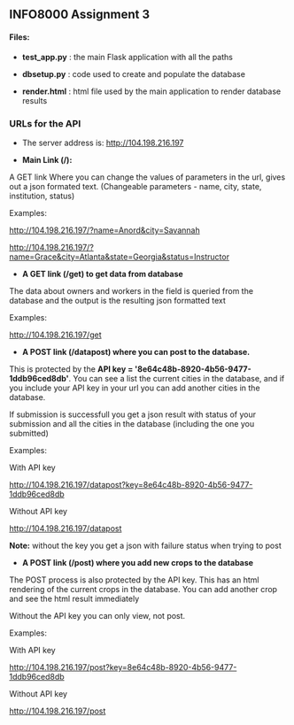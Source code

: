## INFO8000 Assignment 3

#### Files:

* **test_app.py** : the main Flask application with all the paths

* **dbsetup.py** : code used to create and populate the database 

* **render.html** : html file used by the main application to render database results

### URLs for the API

* The server address is: http://104.198.216.197

* **Main Link (/):**

A GET link Where you can change the values of parameters in the url, gives out a json formated text. (Changeable parameters - name, city, state, institution, status)


Examples:

http://104.198.216.197/?name=Anord&city=Savannah 

http://104.198.216.197/?name=Grace&city=Atlanta&state=Georgia&status=Instructor


* **A GET link (/get) to get data from database**

The data about owners and workers in the field is queried from the database and the output is the resulting json formatted text


Examples:

http://104.198.216.197/get




* **A POST link (/datapost) where you can post to the database.**

This is protected by the **API key = '8e64c48b-8920-4b56-9477-1ddb96ced8db'**. You can see a list the current cities in the database, and if you include your API key in your url you can add another cities in the database. 

If submission is successfull you get a json result with status of your submission and all the cities in the database (including the one you submitted)

Examples:

With API key

http://104.198.216.197/datapost?key=8e64c48b-8920-4b56-9477-1ddb96ced8db


Without API key

http://104.198.216.197/datapost

**Note:** without the key you get a json with failure status when trying to post


* **A POST link (/post) where you add new crops to the database**

The POST process is also protected by the API key. This has an html rendering of the current crops in the database. You can add another crop and see the html result immediately

Without the API key you can only view, not post.

Examples:

With API key

http://104.198.216.197/post?key=8e64c48b-8920-4b56-9477-1ddb96ced8db

Without API key

http://104.198.216.197/post
